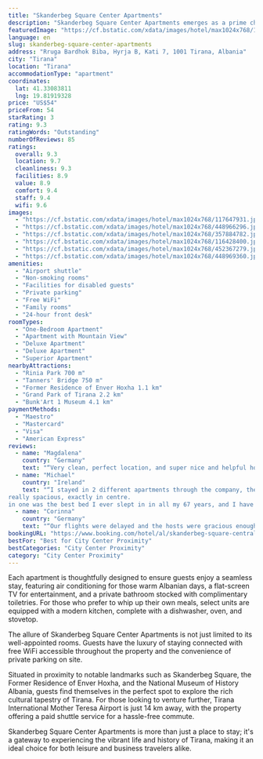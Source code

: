 ```yaml
---
title: "Skanderbeg Square Center Apartments"
description: "Skanderbeg Square Center Apartments emerges as a prime choice for travelers seeking a blend of comfort and convenience in the heart of Tirana."
featuredImage: "https://cf.bstatic.com/xdata/images/hotel/max1024x768/117647931.jpg?k=3875f34a95f16a0c025f009128a9d4e3dfdc1dc682cd8daa6a63f1380f677acc&o=&hp=1"
language: en
slug: skanderbeg-square-center-apartments
address: "Rruga Bardhok Biba, Hyrja B, Kati 7, 1001 Tirana, Albania"
city: "Tirana"
location: "Tirana"
accommodationType: "apartment"
coordinates:
  lat: 41.33083811
  lng: 19.81919328
price: "US$54"
priceFrom: 54
starRating: 3
rating: 9.3
ratingWords: "Outstanding"
numberOfReviews: 85
ratings:
  overall: 9.3
  location: 9.7
  cleanliness: 9.3
  facilities: 8.9
  value: 8.9
  comfort: 9.4
  staff: 9.4
  wifi: 9.6
images:
  - "https://cf.bstatic.com/xdata/images/hotel/max1024x768/117647931.jpg?k=3875f34a95f16a0c025f009128a9d4e3dfdc1dc682cd8daa6a63f1380f677acc&o=&hp=1"
  - "https://cf.bstatic.com/xdata/images/hotel/max1024x768/448966296.jpg?k=d316e9b6cacbf098d78c8865ea73b48913f85adabc656370b7154646a147eed5&o=&hp=1"
  - "https://cf.bstatic.com/xdata/images/hotel/max1024x768/357884782.jpg?k=d342958b6aed9df722f026e96781d879d5fde4dad77bbf199aaa8d8d3eb9fa95&o=&hp=1"
  - "https://cf.bstatic.com/xdata/images/hotel/max1024x768/116428400.jpg?k=b0a7722263f826e1217e046ed108a08167b4ac0cd81f4d55aa21757494c72b30&o=&hp=1"
  - "https://cf.bstatic.com/xdata/images/hotel/max1024x768/452367279.jpg?k=30e1b28d10a4502aaa8885d508fc529fef86059b8e9f03caedde8f32987f32d8&o=&hp=1"
  - "https://cf.bstatic.com/xdata/images/hotel/max1024x768/448969360.jpg?k=7b892809f4c54de4661ce1114f47e1301b8a585cc2f173d9089c36a2409171e6&o=&hp=1"
amenities:
  - "Airport shuttle"
  - "Non-smoking rooms"
  - "Facilities for disabled guests"
  - "Private parking"
  - "Free WiFi"
  - "Family rooms"
  - "24-hour front desk"
roomTypes:
  - "One-Bedroom Apartment"
  - "Apartment with Mountain View"
  - "Deluxe Apartment"
  - "Deluxe Apartment"
  - "Superior Apartment"
nearbyAttractions:
  - "Rinia Park 700 m"
  - "Tanners' Bridge 750 m"
  - "Former Residence of Enver Hoxha 1.1 km"
  - "Grand Park of Tirana 2.2 km"
  - "Bunk'Art 1 Museum 4.1 km"
paymentMethods:
  - "Maestro"
  - "Mastercard"
  - "Visa"
  - "American Express"
reviews:
  - name: "Magdalena"
    country: "Germany"
    text: "“Very clean, perfect location, and super nice and helpful hosts”"
  - name: "Michael"
    country: "Ireland"
    text: "“I stayed in 2 different apartments through the company, they were great, both, plus a few more they showed me.
really spacious, exactly in centre.
in one was the best bed I ever slept in in all my 67 years, and I have travelled many continents...”"
  - name: "Corinna"
    country: "Germany"
    text: "“Our flights were delayed and the hosts were gracious enough to wait for us to check in. Super easy checkin, wifi worked well, very nice apartment, very comfortable beds, great location. Overall no complaints”"
bookingURL: "https://www.booking.com/hotel/al/skanderbeg-square-central-apartment.en-gb.html?aid=8035640"
bestFor: "Best for City Center Proximity"
bestCategories: "City Center Proximity"
category: "City Center Proximity"
---
```


Each apartment is thoughtfully designed to ensure guests enjoy a seamless stay, featuring air conditioning for those warm Albanian days, a flat-screen TV for entertainment, and a private bathroom stocked with complimentary toiletries. For those who prefer to whip up their own meals, select units are equipped with a modern kitchen, complete with a dishwasher, oven, and stovetop.

The allure of Skanderbeg Square Center Apartments is not just limited to its well-appointed rooms. Guests have the luxury of staying connected with free WiFi accessible throughout the property and the convenience of private parking on site. 

Situated in proximity to notable landmarks such as Skanderbeg Square, the Former Residence of Enver Hoxha, and the National Museum of History Albania, guests find themselves in the perfect spot to explore the rich cultural tapestry of Tirana. For those looking to venture further, Tirana International Mother Teresa Airport is just 14 km away, with the property offering a paid shuttle service for a hassle-free commute.

Skanderbeg Square Center Apartments is more than just a place to stay; it's a gateway to experiencing the vibrant life and history of Tirana, making it an ideal choice for both leisure and business travelers alike.